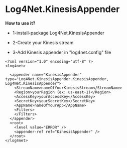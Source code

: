 #  Log4Net.KinesisAppender

**How to use it?**

- 1-install-package Log4Net.KinesisAppender

- 2-Create your Kinesis stream

- 3-Add Kinesis appender in "log4net.config" file

```
<?xml version="1.0" encoding="utf-8" ?>
<log4net>

  <appender name="KinesisAppender" type="Log4Net.KinesisAppender.KinesisAppender, Log4Net.KinesisAppender">
    <StreamName>nameOfYourKinesisStream</StreamName>
    <Region>yourRegion (ex: us-east-1)</Region>
    <AccessKey>yourAccessKey</AccessKey>
    <SecretKey>yourSecretKey</SecretKey>
    <AppName>nameOfYourApp</AppName>
    <Filters>
    </Filters>
  </appender>
  <root>
    <level value="ERROR" />
    <appender-ref ref="KinesisAppender" />
  </root>
</log4net>
```